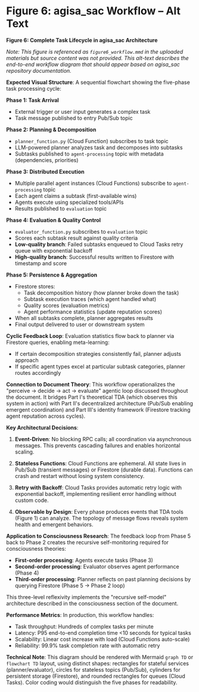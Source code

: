 # Figure 6: agisa_sac Workflow – Alt Text

**Figure 6: Complete Task Lifecycle in agisa_sac Architecture**

*Note: This figure is referenced as `figure6_workflow.mmd` in the uploaded materials but source content was not provided. This alt-text describes the end-to-end workflow diagram that should appear based on agisa_sac repository documentation.*

**Expected Visual Structure**: A sequential flowchart showing the five-phase task processing cycle:

**Phase 1: Task Arrival**
- External trigger or user input generates a complex task
- Task message published to entry Pub/Sub topic

**Phase 2: Planning & Decomposition**
- `planner_function.py` (Cloud Function) subscribes to task topic
- LLM-powered planner analyzes task and decomposes into subtasks
- Subtasks published to `agent-processing` topic with metadata (dependencies, priorities)

**Phase 3: Distributed Execution**
- Multiple parallel agent instances (Cloud Functions) subscribe to `agent-processing` topic
- Each agent claims a subtask (first-available wins)
- Agents execute using specialized tools/APIs
- Results published to `evaluation` topic

**Phase 4: Evaluation & Quality Control**
- `evaluator_function.py` subscribes to `evaluation` topic
- Scores each subtask result against quality criteria
- **Low-quality branch**: Failed subtasks enqueued to Cloud Tasks retry queue with exponential backoff
- **High-quality branch**: Successful results written to Firestore with timestamp and score

**Phase 5: Persistence & Aggregation**
- Firestore stores:
  - Task decomposition history (how planner broke down the task)
  - Subtask execution traces (which agent handled what)
  - Quality scores (evaluation metrics)
  - Agent performance statistics (update reputation scores)
- When all subtasks complete, planner aggregates results
- Final output delivered to user or downstream system

**Cyclic Feedback Loop**: Evaluation statistics flow back to planner via Firestore queries, enabling meta-learning:
- If certain decomposition strategies consistently fail, planner adjusts approach
- If specific agent types excel at particular subtask categories, planner routes accordingly

**Connection to Document Theory**: This workflow operationalizes the "perceive → decide → act → evaluate" agentic loop discussed throughout the document. It bridges Part I's theoretical TDA (which observes this system in action) with Part II's decentralized architecture (Pub/Sub enabling emergent coordination) and Part III's identity framework (Firestore tracking agent reputation across cycles).

**Key Architectural Decisions**:

1. **Event-Driven**: No blocking RPC calls; all coordination via asynchronous messages. This prevents cascading failures and enables horizontal scaling.

2. **Stateless Functions**: Cloud Functions are ephemeral. All state lives in Pub/Sub (transient messages) or Firestore (durable data). Functions can crash and restart without losing system consistency.

3. **Retry with Backoff**: Cloud Tasks provides automatic retry logic with exponential backoff, implementing resilient error handling without custom code.

4. **Observable by Design**: Every phase produces events that TDA tools (Figure 1) can analyze. The topology of message flows reveals system health and emergent behaviors.

**Application to Consciousness Research**: The feedback loop from Phase 5 back to Phase 2 creates the recursive self-monitoring required for consciousness theories:
- **First-order processing**: Agents execute tasks (Phase 3)
- **Second-order processing**: Evaluator observes agent performance (Phase 4)
- **Third-order processing**: Planner reflects on past planning decisions by querying Firestore (Phase 5 → Phase 2 loop)

This three-level reflexivity implements the "recursive self-model" architecture described in the consciousness section of the document.

**Performance Metrics**: In production, this workflow handles:
- Task throughput: Hundreds of complex tasks per minute
- Latency: P95 end-to-end completion time <10 seconds for typical tasks
- Scalability: Linear cost increase with load (Cloud Functions auto-scale)
- Reliability: 99.9% task completion rate with automatic retry

**Technical Note**: This diagram should be rendered with Mermaid `graph TD` or `flowchart TD` layout, using distinct shapes: rectangles for stateful services (planner/evaluator), circles for stateless topics (Pub/Sub), cylinders for persistent storage (Firestore), and rounded rectangles for queues (Cloud Tasks). Color coding would distinguish the five phases for readability.
